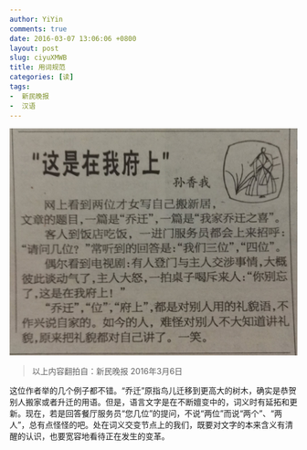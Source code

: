 ```yaml
---
author: YiYin
comments: true
date: 2016-03-07 13:06:06 +0800
layout: post
slug: ciyuXMWB
title: 用词规范
categories: [读]
tags:
-  新民晚报
-  汉语
---
```

![](/public/images/newspaper/ciyu.jpg)

<div class="quote"> <blockquote>
    	以上内容翻拍自：新民晚报 2016年3月6日</a>
    </blockquote>
</div>

<div class="readreview">
这位作者举的几个例子都不错。“乔迁”原指鸟儿迁移到更高大的树木，确实是恭贺别人搬家或者升迁的用语。但是，语言文字是在不断嬗变中的，词义时有延拓和更新。现在，若是回答餐厅服务员“您几位”的提问，不说“两位”而说“两个”、“两人”，总有点怪怪的吧。处在词义交变节点上的我们，既要对文字的本来含义有清醒的认识，也要宽容地看待正在发生的变革。
</div>